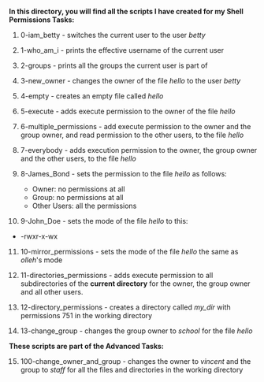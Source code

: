 **In this directory, you will find all the scripts I have created for my Shell Permissions Tasks:** 

1. 0-iam_betty - switches the current user to the user *betty*

2. 1-who_am_i - prints the effective username of the current user

3. 2-groups - prints all the groups the current user is part of

4. 3-new_owner - changes the owner of the file *hello* to the user *betty*

5. 4-empty - creates an empty file called *hello*

6. 5-execute - adds execute permission to the owner of the file *hello*

7. 6-multiple_permissions - add execute permission to the owner and the group owner, and read permission to the other users, to the file *hello*

8. 7-everybody - adds execution permission to the owner, the group owner and the other users, to the file *hello*

9. 8-James_Bond - sets the permission to the file *hello* as follows:

   - Owner: no permissions at all
   - Group: no permissions at all
   - Other Users: all the permissions

10. 9-John_Doe - sets the mode of the file *hello* to this:

   - -rwxr-x-wx

11. 10-mirror_permissions - sets the mode of the file *hello* the same as *olleh*'s mode

12. 11-directories_permissions - adds execute permission to all subdirectories of the **current directory** for the owner, the group owner and all other users.

13. 12-directory_permissions - creates a directory called *my_dir* with permissions 751 in the working directory

14. 13-change_group - changes the group owner to *school* for the file *hello*

**These scripts are part of the Advanced Tasks:**

15. 100-change_owner_and_group - changes the owner to *vincent* and the group to *staff* for all the files and directories in the working directory
 
